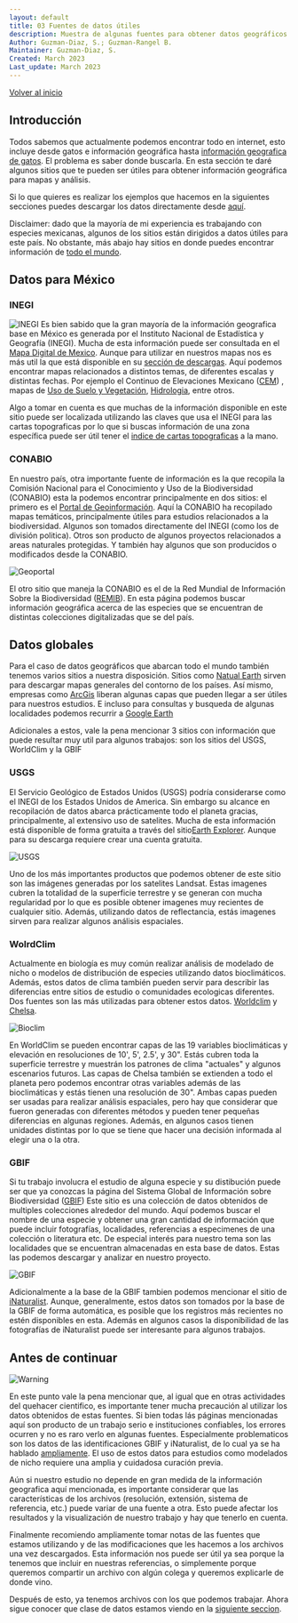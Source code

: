 ```yaml
---
layout: default
title: 03 Fuentes de datos útiles
description: Muestra de algunas fuentes para obtener datos geográficos.
Author: Guzman-Diaz, S.; Guzman-Rangel B. 
Maintainer: Guzman-Diaz, S.
Created: March 2023
Last_update: March 2023
---
```

[Volver al inicio](index.md)

## Introducción

Todos sabemos que actualmente podemos encontrar todo en internet, esto incluye desde gatos e información geográfica hasta [información geografica de gatos](https://iknowwhereyourcatlives.com/cat/1b13f78a73). El problema es saber donde buscarla. En esta sección te daré algunos sitios que te pueden ser útiles para obtener información geográfica para mapas y análisis. 

Si lo que quieres es realizar los ejemplos que hacemos en la siguientes secciones puedes descargar los datos directamente desde [aquí](data/).

Disclaimer: dado que la mayoría de mi experiencia es trabajando con especies mexicanas, algunos de los sitios están dirigidos a datos útiles para este país. No obstante, más abajo hay sitios en donde puedes encontrar información de [todo el mundo](#datos-globales).

## Datos para México
### INEGI

![INEGI](assets/images/03.01_INEGI.png "Página de descargas del INEGI")
Es bien sabido que la gran mayoría de la información geografica base en México es generada por el Instituto Nacional de Estadística y Geografía (INEGI). Mucha de esta información puede ser consultada en el [Mapa Digital de Mexico](http://gaia.inegi.org.mx/mdm6/). Aunque para utilizar en nuestros mapas nos es más util la que está disponible en su [sección de descargas](https://www.inegi.org.mx/temas/topografia/#Descargas). Aquí podemos encontrar mapas relacionados a distintos temas, de diferentes escalas y distintas fechas. Por ejemplo el Continuo de Elevaciones Mexicano ([CEM](https://www.inegi.org.mx/app/geo2/elevacionesmex/)) , mapas de [Uso de Suelo y Vegetación](https://www.inegi.org.mx/app/biblioteca/ficha.html?upc=889463842781), [Hidrologia](https://www.inegi.org.mx/app/biblioteca/ficha.html?upc=889463598435), entre otros.

Algo a tomar en cuenta es que muchas de la información disponible en este sitio puede ser localizada utilizando las claves que usa el INEGI para las cartas topograficas por lo que si buscas información de una zona específica puede ser útil tener el [indice de cartas topograficas](http://geoportal.conabio.gob.mx/metadatos/doc/html/indi50kgw.html) a la mano.

### CONABIO
En nuestro país, otra importante fuente de información es la que recopila la Comisión Nacional para el Conocimiento y Uso de la Biodiversidad (CONABIO) esta la podemos encontrar principalmente en dos sitios: el primero es el [Portal de Geoinformación](http://www.conabio.gob.mx/informacion/gis/). Aquí la CONABIO ha recopilado mapas temáticos, principalmente útiles para estudios relacionados a la biodiversidad. Algunos son tomados directamente del INEGI (como los de división politica). Otros son producto de algunos proyectos relacionados a areas naturales protegidas. Y también hay algunos que son producidos o modificados desde la CONABIO.

![Geoportal](assets/images/03.02_geoportal.png "Portal de geoinformación de CONABIO")

El otro sitio que maneja la CONABIO es el de la Red Mundial de Información Sobre la Biodiversidad ([REMIB](http://www.conabio.gob.mx/remib/doctos/remibnodosdb.html)). En esta página podemos buscar información geográfica acerca de las especies que se encuentran de distintas colecciones digitalizadas que se del país.


## Datos globales
Para el caso de datos geográficos que abarcan todo el mundo también tenemos varios sitios a nuestra disposición. Sitios como [Natual Earth](https://www.naturalearthdata.com/downloads/) sirven para descargar mapas generales del contorno de los países. Así mismo, empresas como [ArcGis](https://hub.arcgis.com/) liberan algunas capas que pueden llegar a ser útiles para nuestros estudios. E incluso para consultas y busqueda de algunas localidades podemos recurrir a [Google Earth](https://earth.google.com/web/)

Adicionales a estos, vale la pena mencionar 3 sitios con información que puede resultar muy util para algunos trabajos: son los sitios del USGS, WorldClim y la GBIF

### USGS
El Servicio Geológico de Estados Unidos​​ (USGS) podría considerarse como el INEGI de los Estados Unidos de America. Sin embargo su alcance en recopilación de datos abarca prácticamente todo el planeta gracias, principalmente, al extensivo uso de satelites. Mucha de esta información está disponible de forma gratuita a través del sitio[Earth Explorer](https://earthexplorer.usgs.gov/). Aunque para su descarga requiere crear una cuenta gratuita.

![USGS](assets/images/03.03_usgs.png "Earth Explorer del USGS")

Uno de los más importantes productos que podemos obtener de este sitio son las imágenes generadas por los satelites Landsat. Estas imagenes cubren la totalidad de la superficie terrestre y se generan con mucha regularidad por lo que es posible obtener imagenes muy recientes de cualquier sitio. Además, utilizando datos de reflectancia, estás imagenes sirven para realizar algunos análisis espaciales.

### WolrdClim
Actualmente en biología es muy común realizar análisis de modelado de nicho o modelos de distribución de especies utilizando datos bioclimáticos. Además, estos datos de clima también pueden servir para describir las diferencias entre sitios de estudio o comunidades ecologicas diferentes. Dos fuentes son las más utilizadas para obtener estos datos. [Worldclim](https://www.worldclim.org/data/index.html) y [Chelsa](https://chelsa-climate.org/bioclim/).

![Bioclim](assets/images/03.04_bioclim.png "Fuentes de datos bioclimáticos")

En WorldClim se pueden encontrar capas de las 19 variables bioclimáticas y elevación en resoluciones de 10', 5', 2.5', y 30". Estás cubren toda la superficie terrestre y muestrán los patrones de clima "actuales" y algunos escenarios futuros. Las capas de Chelsa también se extienden a todo el planeta pero podemos encontrar otras variables además de las bioclimáticas y estás tienen una resolución de 30". Ambas capas pueden ser usadas para realizar análisis espaciales, pero hay que considerar que fueron generadas con diferentes métodos y pueden tener pequeñas diferencias en algunas regiones. Además, en algunos casos tienen unidades distintas por lo que se tiene que hacer una decisión informada al elegir una o la otra.

### GBIF
Si tu trabajo involucra el estudio de alguna especie y su distibución puede ser que ya conozcas la página del Sistema Global de Información sobre Biodiversidad ([GBIF](https://www.gbif.org/es/)) Este sitio es una colección de datos obtenidos de multiples colecciones alrededor del mundo. Aquí podemos buscar el nombre de una especie y obtener una gran cantidad de información que puede incluir fotografías, localidades, referencias a especimenes de una colección o literatura etc. De especial interés para nuestro tema son las localidades que se encuentran almacenadas en esta base de datos. Estas las podemos descargar y analizar en nuestro proyecto.

![GBIF](assets/images/03.05_gbif.png "Página principal de la GBIF")

Adicionalmente a la base de la GBIF tambien podemos mencionar el sitio de [iNaturalist](https://www.inaturalist.org/). Aunque, generalmente, estos datos son tomados por la base de la GBIF de forma automática, es posible que los registros más recientes no estén disponibles en esta. Además en algunos casos la disponibilidad de las fotografías de iNaturalist puede ser interesante para algunos trabajos.

## Antes de continuar

![Warning](assets/images/03.06_warning.jpg "Una advertencia")

En este punto vale la pena mencionar que, al igual que en otras actividades del quehacer cientifico, es importante tener mucha precaución al utilizar los datos obtenidos de estas fuentes. Si bien todas lás páginas mencionadas aquí son producto de un trabajo serio e instituciones confiables, los errores ocurren y no es raro verlo en algunas fuentes. Especialmente problematicos son los datos de las identificaciones GBIF y iNaturalist, de lo cual ya se ha hablado [ampliamente](https://scholar.google.com.mx/scholar?hl=es&as_sdt=0%2C5&q=gbif+error+data&btnG=&oq=gbif+). El uso de estos datos para estudios como modelados de nicho requiere una amplia y cuidadosa curación previa.

Aún si nuestro estudio no depende en gran medida de la información geografica aquí mencionada, es importante considerar que las características de los archivos (resolución, extensión, sistema de referencia, etc.) puede variar de una fuente a otra. Esto puede afectar los resultados y la visualización de nuestro trabajo y hay que tenerlo en cuenta.

Finalmente recomiendo ampliamente tomar notas de las fuentes que estamos utilizando y de las modificaciones que les hacemos a los archivos una vez descargados. Esta información nos puede ser útil ya sea porque la tenemos que incluir en nuestras referencias, o simplemente porque queremos compartir un archivo con algún colega y queremos explicarle de donde vino.

Después de esto, ya tenemos archivos con los que podemos trabajar. Ahora sigue conocer que clase de datos estamos viendo en la [siguiente seccion](04_archivos.md).